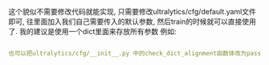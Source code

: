 这个貌似不需要修改代码就能实现, 只需要修改ultralytics/cfg/default.yaml文件即可, 往里面加入我们自己需要传入的默认参数, 然后train的时候就可以直接使用了.
我的建议是使用一个dict里面来存放所有参数
例如:
```yaml

也可以把ultralytics/cfg/__init__.py 中的check_dict_alignment函数体改为pass